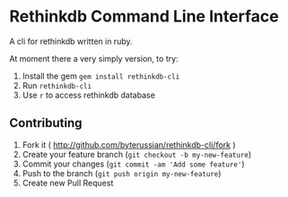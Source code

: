 # Rethinkdb Command Line Interface

A cli for rethinkdb written in ruby.

At moment there a very simply version, to try:

1. Install the gem `gem install rethinkdb-cli`
2. Run `rethinkdb-cli`
3. Use `r` to access rethinkdb database

## Contributing

1. Fork it ( http://github.com/byterussian/rethinkdb-cli/fork )
2. Create your feature branch (`git checkout -b my-new-feature`)
3. Commit your changes (`git commit -am 'Add some feature'`)
4. Push to the branch (`git push origin my-new-feature`)
5. Create new Pull Request

